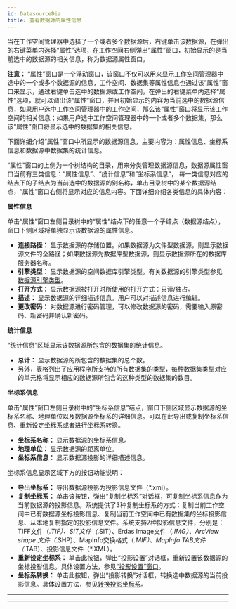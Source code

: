 ```yaml
---
id: DatasourceDia
title: 查看数据源的属性信息  
---  
```

当在工作空间管理器中选择了一个或者多个数据源后，右键单击该数据源，在弹出的右键菜单内选择“属性”选项，在工作空间右侧弹出“属性”窗口，初始显示的是当前选中的数据源的相关信息，称为数据源属性窗口。

**注意：**
“属性”窗口是一个浮动窗口，该窗口不仅可以用来显示工作空间管理器中选中的一个或多个数据源的信息，工作空间、数据集等属性信息也通过该“属性”窗口来显示，通过右键单击选中的数据源或工作空间，在弹出的右键菜单内选择“属性”选项，就可以调出该“属性”窗口，并且初始显示的内容为当前选中的数据源信息，如果用户选中工作空间管理器中的工作空间，那么该“属性”窗口将显示该工作空间的相关信息；如果用户选中工作空间管理器中的一个或者多个数据集，那么该“属性”窗口将显示选中的数据集的相关信息。

下面详细介绍“属性”窗口中所显示的数据源信息，主要内容为：属性信息、坐标系信息和数据源中数据集的统计信息。

“属性”窗口的上侧为一个树结构的目录，用来分类管理数据源信息，数据源属性窗口当前有三类信息：“属性信息”、“统计信息”和”坐标系信息“，
每一类信息对应的结点下的子结点为当前选中的数据源的别名称，单击目录树中的某个数据源结点，“属性”窗口右侧将显示对应的信息内容。下面详细介绍各类信息的具体内容：

**属性信息**

单击“属性”窗口左侧目录树中的“属性”结点下的任意一个子结点（数据源结点），窗口下侧区域将单独显示该数据源的属性信息。

  * **连接路径：** 显示数据源的存储位置。如果数据源为文件型数据源，则显示数据源文件的全路径；如果数据源为数据库型数据源，则显示数据源所在的数据库服务器名称。
  * **引擎类型：** 显示数据源的空间数据库引擎类型。有关数据源的引擎类型参见 [数据源引擎类型](EngineType.html)。
  * **打开方式：** 显示数据源被打开时所使用的打开方式：只读/独占。
  * **描述：** 显示数据源的详细描述信息。用户可以对描述信息进行编辑。
  * **更改密码：** 对数据源进行密码管理，可以修改数据源的密码，需要输入原密码、新密码并确认新密码。

**统计信息**

“统计信息”区域显示该数据源所包含的数据集的统计信息。

  * **总计：** 显示数据源的所包含的数据集的总个数。
  * 另外，表格列出了应用程序所支持的所有数据集的类型，每种数据集类型对应的单元格将显示相应的数据源所包含的这种类型的数据集的数目。

**坐标系信息**

单击“属性”窗口左侧目录树中的“坐标系信息”结点，窗口下侧区域显示数据源的坐标系名称、地理单位以及数据源坐标系的详细信息。可以在此导出或复制坐标系信息、重新设定坐标系或者进行坐标系转换。

  * **坐标系名称：** 显示数据源的坐标系信息。
  * **地理单位：** 显示数据源的距离单位。
  * **坐标系信息：** 显示数据源投影的详细描述信息。

坐标系信息显示区域下方的按钮功能说明：

  * **导出坐标系：** 导出数据源投影为投影信息文件（*.xml）。 
  * **复制坐标系：** 单击该按钮，弹出“复制坐标系”对话框，可复制坐标系信息作为当前数据源的投影信息。系统提供了3种复制坐标系的方式：复制当前工作空间中已有数据源坐标投影信息、复制当前工作空间中已有数据集的坐标投影信息、从本地复制指定的投影信息文件。系统支持7种投影信息文件，分别是：TIFF文件（*.TIF）、SIT文件（*.SIT）、Erdas Image文件（*.IMG）、ArcView shape 文件（*.SHP）、MapInfo交换格式（*.MIF）、MapInfo TAB文件（*.TAB）、投影信息文件（*.XML）。 
  * **重新设定坐标系：** 单击此按钮，弹出“投影设置”对话框，重新设置该数据源的坐标投影信息。具体设置方法，参见[“投影设置”窗口](../Projection/PrjCoordSysSettingWin.html)。 
  * **坐标系转换：** 单击此按钮，弹出“投影转换”对话框，转换选中数据源的当前投影信息。具体设置方法，参见[转换投影坐标系](../Projection/ConvertPrjCoordSys.html)。

* * *

[](http://www.supermap.com)  
  
---

